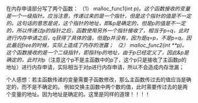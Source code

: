 在内存申请部分写了两个函数：
（1）	malloc_func1(int *p)。这个函数接收的变量是一个一级指针。应当注意，传递过来的是一个指针，但是这个指针的值是不一定的。这句话的意思是说，这个指针的地址，即&p是确定的，但是p的值是不一定的，所以传递过p的指针之后，函数使用另外一个指针接收了，相当于p=q，此时进行内存申请之后，q获得了具体的值，但是p并没有，因为是q=p，不是p=q。因此最后free的时候，实际上造成了内存的泄露；
（2）	malloc_func2(int **p)。这个函数接收的是一个二级指针，即指针p的地址，由于p已经定义了，因此&p是确定的，此时对*p（注意这个p不是主函数中的p了，这个p只是接收了主函数p的地址）进行内存申请，实际相当于对p进行内存申请，所以不会造成内存泄漏；


个人感想：若主函数传递的变量需要子函数修改，那么主函数传过去的值应当是确定的，而不是不确定的。
例如交换主函数中两个数的值，此时需要传过去的是两个变量的地址。因为地址是确定的。这里是同样的道理！！！！
